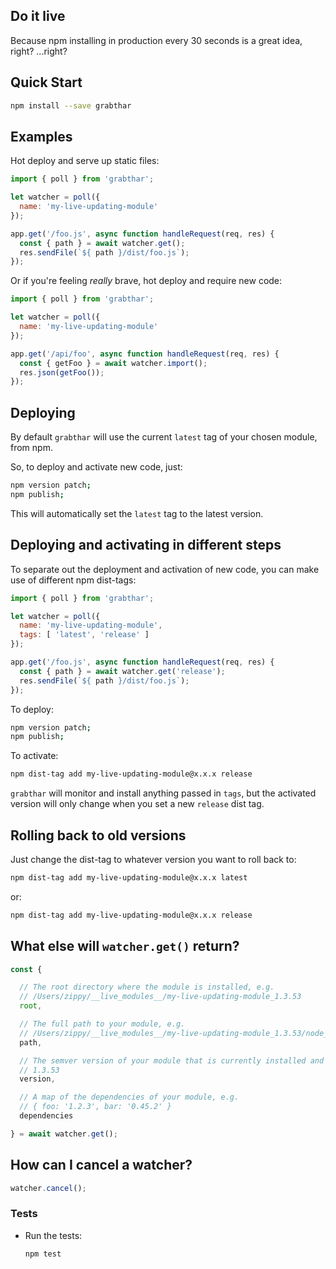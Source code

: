 Do it live
----------

Because npm installing in production every 30 seconds is a great idea, right? ...right?

## Quick Start

```bash
npm install --save grabthar
```

## Examples

Hot deploy and serve up static files:

```javascript
import { poll } from 'grabthar';

let watcher = poll({
  name: 'my-live-updating-module'
});

app.get('/foo.js', async function handleRequest(req, res) {
  const { path } = await watcher.get();
  res.sendFile(`${ path }/dist/foo.js`);
});
```

Or if you're feeling *really* brave, hot deploy and require new code:

```javascript
import { poll } from 'grabthar';

let watcher = poll({
  name: 'my-live-updating-module'
});

app.get('/api/foo', async function handleRequest(req, res) {
  const { getFoo } = await watcher.import();
  res.json(getFoo());
});
```

## Deploying

By default `grabthar` will use the current `latest` tag of your chosen module, from npm.

So, to deploy and activate new code, just:

```bash
npm version patch;
npm publish;
```

This will automatically set the `latest` tag to the latest version.

## Deploying and activating in different steps

To separate out the deployment and activation of new code, you can make use of different npm dist-tags:

```javascript
import { poll } from 'grabthar';

let watcher = poll({
  name: 'my-live-updating-module',
  tags: [ 'latest', 'release' ]
});

app.get('/foo.js', async function handleRequest(req, res) {
  const { path } = await watcher.get('release');
  res.sendFile(`${ path }/dist/foo.js`);
});
```

To deploy:

```bash
npm version patch;
npm publish;
```

To activate:

```bash
npm dist-tag add my-live-updating-module@x.x.x release
```

`grabthar` will monitor and install anything passed in `tags`, but the activated version will only change when you set a new `release` dist tag.

## Rolling back to old versions

Just change the dist-tag to whatever version you want to roll back to:

```bash
npm dist-tag add my-live-updating-module@x.x.x latest
```

or:

```bash
npm dist-tag add my-live-updating-module@x.x.x release
```

## What else will `watcher.get()` return?

```javascript
const {

  // The root directory where the module is installed, e.g.
  // /Users/zippy/__live_modules__/my-live-updating-module_1.3.53 
  root,

  // The full path to your module, e.g.
  // /Users/zippy/__live_modules__/my-live-updating-module_1.3.53/node_modules/my-live-updating-module
  path,

  // The semver version of your module that is currently installed and activated, e.g.
  // 1.3.53
  version,

  // A map of the dependencies of your module, e.g.
  // { foo: '1.2.3', bar: '0.45.2' }
  dependencies

} = await watcher.get();
```

## How can I cancel a watcher?

```javascript
watcher.cancel();
```

### Tests

- Run the tests:

  ```bash
  npm test
  ```

